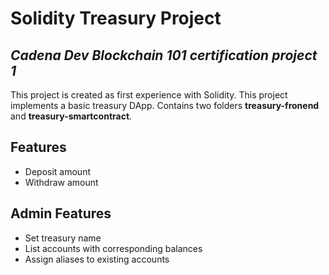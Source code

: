 # Solidity Treasury Project
## _Cadena Dev Blockchain 101 certification project 1_

This project is created as first experience with Solidity.
This project implements a basic treasury DApp. 
Contains two folders **treasury-fronend** and **treasury-smartcontract**.

 
 
## Features
- Deposit amount
- Withdraw amount

## Admin Features
- Set treasury name
- List accounts with corresponding balances
- Assign aliases to existing accounts
 
